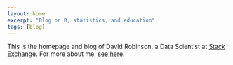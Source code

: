 ```yaml
---
layout: home
excerpt: "Blog on R, statistics, and education"
tags: [blog]
---
```


This is the homepage and blog of David Robinson, a Data Scientist at [Stack Exchange](http://stackexchange.com/). For more about me, <a href="/about" style="text-decoration: underline">see here</a>.
